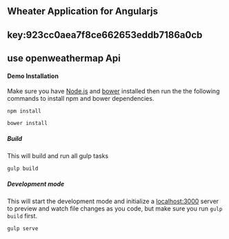 ## Wheater Application for Angularjs
## key:923cc0aea7f8ce662653eddb7186a0cb
## use openweathermap Api

#### Demo Installation

Make sure you have [Node.js] and [bower] installed then run the the following commands to install npm and bower dependencies.

```
npm install
```

```
bower install
```

##### Build

This will build and run all gulp tasks

```
gulp build
```

##### Development mode

This will start the development mode and initialize a [localhost:3000] server to preview and watch file changes as you code, but make sure you run `gulp build` first.

```
gulp serve
```


[Node.js]: https://nodejs.org/
[bower]: http://bower.io/
[localhost:3000]: http://localhost:3000
[angular-translate]: https://angular-translate.github.io/